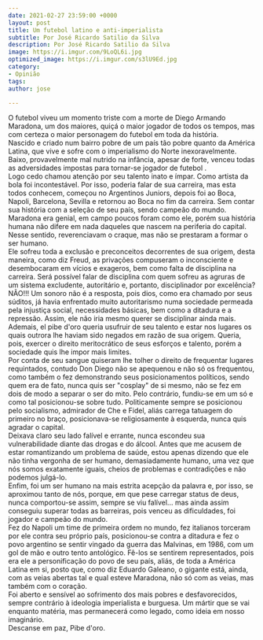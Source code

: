```yaml
---
date: 2021-02-27 23:59:00 +0000
layout: post
title: Um futebol latino e anti-imperialista
subtitle: Por José Ricardo Satilio da Silva
description: Por José Ricardo Satilio da Silva
image: https://i.imgur.com/9LoQL6i.jpg
optimized_image: https://i.imgur.com/s3lU9Ed.jpg
category:
- Opinião
tags: 
author: jose

---
```

O futebol viveu um momento triste com a morte de Diego Armando Maradona, um dos maiores, quiçá o maior jogador de todos os tempos, mas com certeza o maior personagem do futebol em toda da história.   
 Nascido e criado num bairro pobre de um país tão pobre quanto da América Latina, que vive e sofre com o imperialismo do Norte inexoravelmente.  
 Baixo, provavelmente mal nutrido na infância, apesar de forte, venceu todas as adversidades impostas para tornar-se jogador de futebol .  
 Logo cedo chamou atenção por seu talento inato e ímpar. Como artista da bola foi incontestável. Por isso, poderia falar de sua carreira, mas esta todos conhecem, começou no Argentinos Juniors, depois foi ao Boca, Napoli, Barcelona, Sevilla e retornou ao Boca no fim da carreira. Sem contar sua história com a seleção de seu país, sendo campeão do mundo.   
 Maradona era genial, em campo poucos foram como ele, porém sua história humana não difere em nada daqueles que nascem na periferia do capital. Nesse sentido, reverenciavam o craque, mas não se prestaram a formar o ser humano.   
 Ele sofreu toda a exclusão e preconceitos decorrentes de sua origem, desta maneira, como diz Freud, as privações compuseram o inconsciente e desembocaram em vícios e exageros, bem como falta de disciplina na carreira. Será possível falar de disciplina com quem sofreu as agruras de um sistema excludente, autoritário e, portanto, disciplinador por excelência? NÃO!!! Um sonoro não é a resposta, pois dios, como era chamado por seus súditos, já havia enfrentado muito autoritarismo numa sociedade permeada pela injustiça social, necessidades básicas, bem como a ditadura e a repressão. Assim, ele não iria mesmo querer se disciplinar ainda mais.  
 Ademais, el pibe d'oro queria usufruir de seu talento e estar nos lugares os quais outrora lhe haviam sido negados em razão de sua origem. Queria, pois, exercer o direito meritocrático de seus esforços e talento, porém a sociedade quis lhe impor mais limites.  
 Por conta de seu sangue quiseram lhe tolher o direito de frequentar lugares requintados, contudo Don Diego não se apequenou e não só os frequentou, como também o fez demonstrando seus posicionamentos políticos, sendo quem era de fato, nunca quis ser "cosplay" de si mesmo, não se fez em dois de modo a separar o ser do mito. Pelo contrário, fundiu-se em um só e como tal posicionou-se sobre tudo. Politicamente  sempre se posicionou pelo socialismo, admirador de Che e Fidel, aliás carrega tatuagem do primeiro no braço, posicionava-se religiosamente à esquerda, nunca quis agradar o capital.  
 Deixava claro seu lado falível e errante, nunca escondeu sua vulnerabilidade diante das drogas e do álcool. Antes que me acusem de estar romantizando um problema de saúde, estou apenas dizendo que ele não tinha vergonha de ser humano, demasiadamente humano, uma vez que nós somos exatamente iguais, cheios de problemas e contradições e não podemos julgá-lo.  
Enfim, foi um ser humano na mais estrita acepção da palavra e, por isso, se aproximou tanto de nós, porque, em que pese carregar status de deus, nunca comportou-se assim, sempre se viu falível... mas ainda assim conseguiu superar todas as barreiras, pois venceu as dificuldades, foi jogador e campeão do mundo.  
 Fez do Napoli um time de primeira ordem no mundo, fez italianos torceram por ele contra seu próprio país, posicionou-se contra a ditadura e fez o povo argentino se sentir vingado da guerra das Malvinas, em 1986, com um gol de mão e outro tento antológico. Fê-los se sentirem representados, pois era ele a personificação do povo de seu país, aliás, de toda a América Latina em si, posto que, como diz Eduardo Galeano, o gigante está, ainda, com as veias abertas tal e qual esteve Maradona, não só com as veias, mas também com o coração.  
 Foi aberto e sensível ao sofrimento dos mais pobres e desfavorecidos, sempre contrário à ideologia imperialista e burguesa. Um mártir que se vai enquanto matéria, mas permanecerá como legado, como ideia em nosso imaginário.  
 Descanse em paz, Pibe d'oro.
